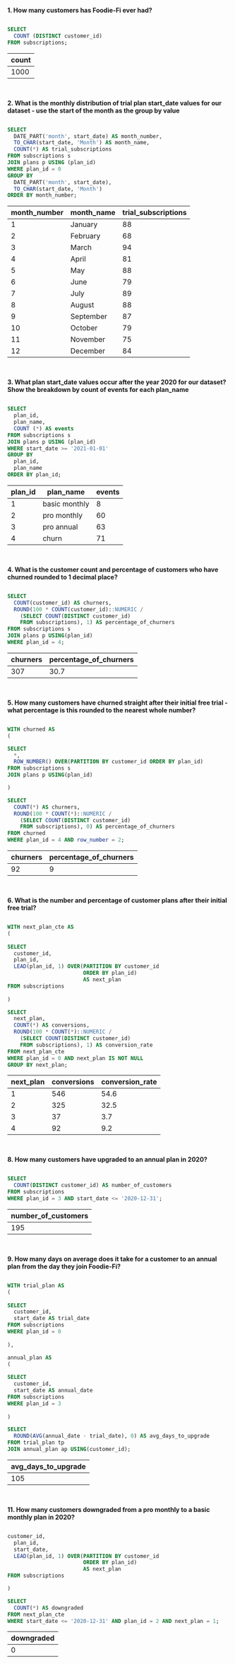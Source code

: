 **1. How many customers has Foodie-Fi ever had?**

```` sql

SELECT 
  COUNT (DISTINCT customer_id)
FROM subscriptions; 

````

| count |
| ----- |
| 1000  |

<br/>

**2. What is the monthly distribution of trial plan start_date values for our dataset - use the start of the month as the group by value**

```` sql

SELECT 
  DATE_PART('month', start_date) AS month_number, 
  TO_CHAR(start_date, 'Month') AS month_name,
  COUNT(*) AS trial_subscriptions
FROM subscriptions s
JOIN plans p USING (plan_id)
WHERE plan_id = 0
GROUP BY 
  DATE_PART('month', start_date), 
  TO_CHAR(start_date, 'Month')
ORDER BY month_number;

````

| month_number | month_name | trial_subscriptions |
| ------------ | ---------- | ------------------- |
| 1            | January    | 88                  |
| 2            | February   | 68                  |
| 3            | March      | 94                  |
| 4            | April      | 81                  |
| 5            | May        | 88                  |
| 6            | June       | 79                  |
| 7            | July       | 89                  |
| 8            | August     | 88                  |
| 9            | September  | 87                  |
| 10           | October    | 79                  |
| 11           | November   | 75                  |
| 12           | December   | 84                  |

<br/>

**3. What plan start_date values occur after the year 2020 for our dataset? Show the breakdown by count of events for each plan_name**

```` sql

SELECT 
  plan_id, 
  plan_name,
  COUNT (*) AS events
FROM subscriptions s
JOIN plans p USING (plan_id)
WHERE start_date >= '2021-01-01'
GROUP BY 
  plan_id, 
  plan_name
ORDER BY plan_id;

````

| plan_id | plan_name     | events |
| ------- | ------------- | ------ |
| 1       | basic monthly | 8      |
| 2       | pro monthly   | 60     |
| 3       | pro annual    | 63     |
| 4       | churn         | 71     |

<br/>

**4. What is the customer count and percentage of customers who have churned rounded to 1 decimal place?**

```` sql

SELECT 
  COUNT(customer_id) AS churners,
  ROUND(100 * COUNT(customer_id)::NUMERIC / 
    (SELECT COUNT(DISTINCT customer_id)
    FROM subscriptions), 1) AS percentage_of_churners
FROM subscriptions s
JOIN plans p USING(plan_id)
WHERE plan_id = 4;

````

| churners | percentage_of_churners |
| -------- | ---------------------- |
| 307      | 30.7                   |

<br/>

**5. How many customers have churned straight after their initial free trial - what percentage is this rounded to the nearest whole number?**

```` sql

WITH churned AS 
(

SELECT 
  *,  
  ROW_NUMBER() OVER(PARTITION BY customer_id ORDER BY plan_id)
FROM subscriptions s
JOIN plans p USING(plan_id)

)

SELECT 
  COUNT(*) AS churners,
  ROUND(100 * COUNT(*)::NUMERIC / 
    (SELECT COUNT(DISTINCT customer_id) 
    FROM subscriptions), 0) AS percentage_of_churners
FROM churned
WHERE plan_id = 4 AND row_number = 2;

````

| churners | percentage_of_churners |
| -------- | ---------------------- |
| 92       | 9                      |

<br/>

**6. What is the number and percentage of customer plans after their initial free trial?**

```` sql

WITH next_plan_cte AS
(
  
SELECT 
  customer_id, 
  plan_id, 
  LEAD(plan_id, 1) OVER(PARTITION BY customer_id 
                        ORDER BY plan_id) 
                        AS next_plan
FROM subscriptions
  
)

SELECT 
  next_plan, 
  COUNT(*) AS conversions,
  ROUND(100 * COUNT(*)::NUMERIC / 
    (SELECT COUNT(DISTINCT customer_id) 
    FROM subscriptions), 1) AS conversion_rate
FROM next_plan_cte
WHERE plan_id = 0 AND next_plan IS NOT NULL
GROUP BY next_plan;

````

| next_plan | conversions | conversion_rate |
| --------- | ----------- | --------------- |
| 1         | 546         | 54.6            |
| 2         | 325         | 32.5            |
| 3         | 37          | 3.7             |
| 4         | 92          | 9.2             |

<br/>

**8. How many customers have upgraded to an annual plan in 2020?**

```` sql

SELECT 
  COUNT(DISTINCT customer_id) AS number_of_customers
FROM subscriptions
WHERE plan_id = 3 AND start_date <= '2020-12-31';

````

| number_of_customers |
| ------------------- |
| 195                 |

<br/>

**9. How many days on average does it take for a customer to an annual plan from the day they join Foodie-Fi?**

```` sql

WITH trial_plan AS
(
  
SELECT 
  customer_id, 
  start_date AS trial_date
FROM subscriptions
WHERE plan_id = 0
  
),

annual_plan AS
(
  
SELECT
  customer_id, 
  start_date AS annual_date
FROM subscriptions
WHERE plan_id = 3
  
)

SELECT 
  ROUND(AVG(annual_date - trial_date), 0) AS avg_days_to_upgrade
FROM trial_plan tp
JOIN annual_plan ap USING(customer_id);

````

| avg_days_to_upgrade |
| ------------------- |
| 105                 |

<br/>

**11. How many customers downgraded from a pro monthly to a basic monthly plan in 2020?**

```` sql

customer_id, 
  plan_id, 
  start_date,
  LEAD(plan_id, 1) OVER(PARTITION BY customer_id 
                        ORDER BY plan_id) 
                        AS next_plan
FROM subscriptions

)

SELECT 
  COUNT(*) AS downgraded
FROM next_plan_cte
WHERE start_date <= '2020-12-31' AND plan_id = 2 AND next_plan = 1;

````

| downgraded |
| ---------- |
| 0          |
